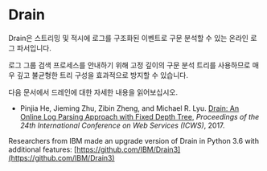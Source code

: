 # Drain

Drain은 스트리밍 및 적시에 로그를 구조화된 이벤트로 구문 분석할 수 있는 온라인 로그 파서입니다. 

로그 그룹 검색 프로세스를 안내하기 위해 고정 깊이의 구문 분석 트리를 사용하므로 매우 깊고 불균형한 트리 구성을 효과적으로 방지할 수 있습니다.

다음 문서에서 드레인에 대한 자세한 내용을 읽어보십시오.

+ Pinjia He, Jieming Zhu, Zibin Zheng, and Michael R. Lyu. [Drain: An Online Log Parsing Approach with Fixed Depth Tree](http://jiemingzhu.github.io/pub/pjhe_icws2017.pdf), *Proceedings of the 24th International Conference on Web Services (ICWS)*, 2017.

Researchers from IBM made an upgrade version of Drain in Python 3.6 with additional features: [https://github.com/IBM/Drain3](https://github.com/IBM/Drain3)
